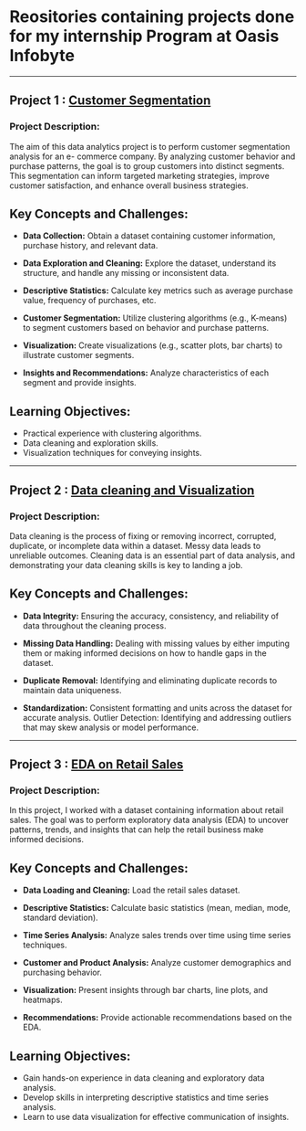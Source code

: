 # Reositories containing projects done for my internship Program at Oasis Infobyte

---
## **Project 1** : [Customer Segmentation](https://github.com/Eucharia29/OIBSIP/tree/main/Project%201)

### **Project Description:**

The aim of this data analytics project is to perform customer segmentation analysis for an e-
commerce company. By analyzing customer behavior and purchase patterns, the goal is to
group customers into distinct segments. This segmentation can inform targeted marketing
strategies, improve customer satisfaction, and enhance overall business strategies.

## Key Concepts and Challenges:

- **Data Collection:** Obtain a dataset containing customer information, purchase history, and
relevant data.

- **Data Exploration and Cleaning:** Explore the dataset, understand its structure, and handle
any missing or inconsistent data.

- **Descriptive Statistics:** Calculate key metrics such as average purchase value, frequency of
purchases, etc.

- **Customer Segmentation:** Utilize clustering algorithms (e.g., K-means) to segment
customers based on behavior and purchase patterns.

- **Visualization:** Create visualizations (e.g., scatter plots, bar charts) to illustrate customer
segments.

- **Insights and Recommendations:** Analyze characteristics of each segment and provide
insights.

## Learning Objectives:

- Practical experience with clustering algorithms.
- Data cleaning and exploration skills.
- Visualization techniques for conveying insights.

---

## **Project 2** : [Data cleaning and Visualization](https://github.com/Eucharia29/OIBSIP/tree/main/Project%202)

### **Project Description:**

Data cleaning is the process of fixing or removing incorrect, corrupted, duplicate, or incomplete
data within a dataset. Messy data leads to unreliable outcomes. Cleaning data is an essential
part of data analysis, and demonstrating your data cleaning skills is key to landing a job. 

## Key Concepts and Challenges:

- **Data Integrity:** Ensuring the accuracy, consistency, and reliability of data throughout the
cleaning process.

- **Missing Data Handling:** Dealing with missing values by either imputing them or making
informed decisions on how to handle gaps in the dataset.

- **Duplicate Removal:** Identifying and eliminating duplicate records to maintain data
uniqueness.

- **Standardization:** Consistent formatting and units across the dataset for accurate analysis.
Outlier Detection: Identifying and addressing outliers that may skew analysis or model
performance.

---

## **Project 3** : [EDA on Retail Sales](https://github.com/Eucharia29/OIBSIP/tree/main/Project%203)

### **Project Description:**

In this project, I worked with a dataset containing information about retail sales. The goal was
to perform exploratory data analysis (EDA) to uncover patterns, trends, and insights that can
help the retail business make informed decisions.

## Key Concepts and Challenges:

- **Data Loading and Cleaning:** Load the retail sales dataset.

- **Descriptive Statistics:** Calculate basic statistics (mean, median, mode, standard deviation).

- **Time Series Analysis:** Analyze sales trends over time using time series techniques.

- **Customer and Product Analysis:** Analyze customer demographics and purchasing behavior.

- **Visualization:** Present insights through bar charts, line plots, and heatmaps.

- **Recommendations:** Provide actionable recommendations based on the EDA.


## Learning Objectives:
- Gain hands-on experience in data cleaning and exploratory data analysis.
- Develop skills in interpreting descriptive statistics and time series analysis.
- Learn to use data visualization for effective communication of insights.

